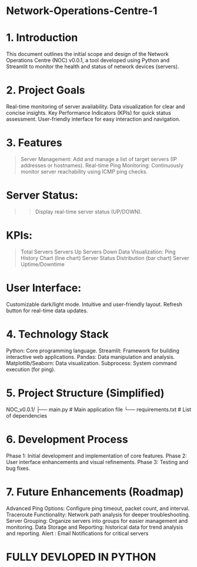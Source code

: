 # Network-Operations-Centre-1

# 1. Introduction

This document outlines the initial scope and design of the Network Operations Centre (NOC) v0.0.1, a tool developed using Python and Streamlit to monitor the health and status of network devices (servers).

# 2. Project Goals

Real-time monitoring of server availability.
Data visualization for clear and concise insights.
Key Performance Indicators (KPIs) for quick status assessment.
User-friendly interface for easy interaction and navigation.

# 3. Features
> Server Management:
> Add and manage a list of target servers (IP addresses or hostnames).
> Real-time Ping Monitoring:
> Continuously monitor server reachability using ICMP ping checks.
# Server Status:
>> Display real-time server status (UP/DOWN).
# KPIs:
> Total Servers
> Servers Up
> Servers Down
> Data Visualization:
> Ping History Chart (line chart)
> Server Status Distribution (bar chart)
> Server Uptime/Downtime

# User Interface:
Customizable dark/light mode.
Intuitive and user-friendly layout.
Refresh button for real-time data updates.

# 4. Technology Stack

Python: Core programming language.
Streamlit: Framework for building interactive web applications.
Pandas: Data manipulation and analysis.
Matplotlib/Seaborn: Data visualization.
Subprocess: System command execution (for ping).

# 5. Project Structure (Simplified)

NOC_v0.0.1/
├── main.py # Main application file
└── requirements.txt # List of dependencies

# 6. Development Process

Phase 1: Initial development and implementation of core features.
Phase 2: User interface enhancements and visual refinements.
Phase 3: Testing and bug fixes.

# 7. Future Enhancements (Roadmap)

Advanced Ping Options: Configure ping timeout, packet count, and interval.
Traceroute Functionality: Network path analysis for deeper troubleshooting.
Server Grouping: Organize servers into groups for easier management and monitoring.
Data Storage and Reporting: historical data for trend analysis and reporting.
Alert : Email Notifications for critical servers

# FULLY DEVLOPED IN PYTHON
